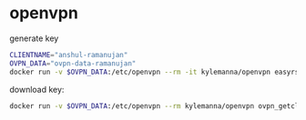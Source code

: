 # openvpn

generate key
```bash
CLIENTNAME="anshul-ramanujan"
OVPN_DATA="ovpn-data-ramanujan"
docker run -v $OVPN_DATA:/etc/openvpn --rm -it kylemanna/openvpn easyrsa build-client-full ${CLIENTNAME} nopass
```

download key:
```bash
docker run -v $OVPN_DATA:/etc/openvpn --rm kylemanna/openvpn ovpn_getclient ${CLIENTNAME} > ${CLIENTNAME}.ovpn
```

